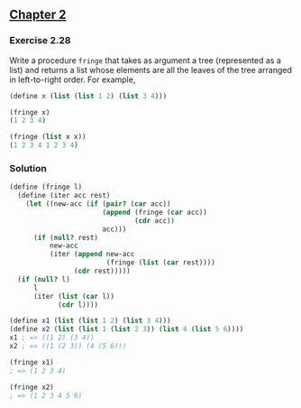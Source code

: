 ## [Chapter 2](../index.md#2-Building-Abstractions-with-Data)

### Exercise 2.28

Write a procedure `fringe` that takes as argument a tree (represented as a list) and returns a list whose elements are all the leaves of the tree arranged in left-to-right order. For example,

```scheme
(define x (list (list 1 2) (list 3 4)))

(fringe x)
(1 2 3 4)

(fringe (list x x))
(1 2 3 4 1 2 3 4)
```

### Solution

```scheme
(define (fringe l)
  (define (iter acc rest)
    (let ((new-acc (if (pair? (car acc))
                       (append (fringe (car acc))
                               (cdr acc))
                       acc)))
      (if (null? rest)
          new-acc
          (iter (append new-acc
                        (fringe (list (car rest))))
                (cdr rest)))))
  (if (null? l)
      l
      (iter (list (car l))
            (cdr l))))

(define x1 (list (list 1 2) (list 3 4)))
(define x2 (list (list 1 (list 2 3)) (list 4 (list 5 6))))
x1 ; => ((1 2) (3 4))
x2 ; => ((1 (2 3)) (4 (5 6)))

(fringe x1)
; => (1 2 3 4)

(fringe x2)
; => (1 2 3 4 5 6)
```

